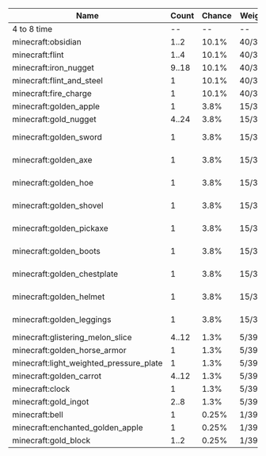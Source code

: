 | Name                                    | Count | Chance | Weight | Comment                       |
| --------------------------------------- | ----- | ------ | ------ | ----------------------------- |
| 4 to 8 time                             |    -- |     -- |     -- |                               |
| minecraft:obsidian                      |  1..2 |  10.1% | 40/398 |                               |
| minecraft:flint                         |  1..4 |  10.1% | 40/398 |                               |
| minecraft:iron_nugget                   | 9..18 |  10.1% | 40/398 |                               |
| minecraft:flint_and_steel               |     1 |  10.1% | 40/398 |                               |
| minecraft:fire_charge                   |     1 |  10.1% | 40/398 |                               |
| minecraft:golden_apple                  |     1 |   3.8% | 15/398 |                               |
| minecraft:gold_nugget                   | 4..24 |   3.8% | 15/398 |                               |
| minecraft:golden_sword                  |     1 |   3.8% | 15/398 | enchantments: #on_random_loot |
| minecraft:golden_axe                    |     1 |   3.8% | 15/398 | enchantments: #on_random_loot |
| minecraft:golden_hoe                    |     1 |   3.8% | 15/398 | enchantments: #on_random_loot |
| minecraft:golden_shovel                 |     1 |   3.8% | 15/398 | enchantments: #on_random_loot |
| minecraft:golden_pickaxe                |     1 |   3.8% | 15/398 | enchantments: #on_random_loot |
| minecraft:golden_boots                  |     1 |   3.8% | 15/398 | enchantments: #on_random_loot |
| minecraft:golden_chestplate             |     1 |   3.8% | 15/398 | enchantments: #on_random_loot |
| minecraft:golden_helmet                 |     1 |   3.8% | 15/398 | enchantments: #on_random_loot |
| minecraft:golden_leggings               |     1 |   3.8% | 15/398 | enchantments: #on_random_loot |
| minecraft:glistering_melon_slice        | 4..12 |   1.3% |  5/398 |                               |
| minecraft:golden_horse_armor            |     1 |   1.3% |  5/398 |                               |
| minecraft:light_weighted_pressure_plate |     1 |   1.3% |  5/398 |                               |
| minecraft:golden_carrot                 | 4..12 |   1.3% |  5/398 |                               |
| minecraft:clock                         |     1 |   1.3% |  5/398 |                               |
| minecraft:gold_ingot                    |  2..8 |   1.3% |  5/398 |                               |
| minecraft:bell                          |     1 |  0.25% |  1/398 |                               |
| minecraft:enchanted_golden_apple        |     1 |  0.25% |  1/398 |                               |
| minecraft:gold_block                    |  1..2 |  0.25% |  1/398 |                               |
